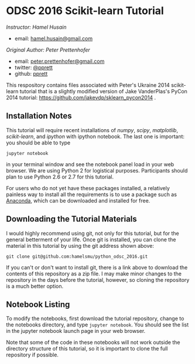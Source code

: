 # ODSC 2016 Scikit-learn Tutorial

*Instructor: Hamel Husain*
- email: <hamel.husain@gmail.com>

*Original Author: Peter Prettenhofer*

- email: <peter.prettenhofer@gmail.com>
- twitter: [@pprett](https://twitter.com/pprett)
- github: [pprett](http://github.com/pprett)

This respository contains files associated with Peter's Ukraine 2014
scikit-learn tutorial that is a slightly modified version of Jake VanderPlas's
PyCon 2014 tutorial: https://github.com/jakevdp/sklearn_pycon2014 .


## Installation Notes
This tutorial will require recent installations of *numpy*, *scipy*,
*matplotlib*, *scikit-learn*, and *ipython* with ipython notebook.
The last one is important: you should be able to type

    jupyter notebook

in your terminal window and see the notebook panel load in your web browser.
We are using Python 2 for logistical purposes. Participants should plan to use
Python 2.6 or 2.7 for this tutorial.

For users who do not yet have these  packages installed, a relatively
painless way to install all the requirements is to use a package such as
[Anaconda](http://www.continuum.io/downloads "Anaconda"), which can be
downloaded and installed for free.

## Downloading the Tutorial Materials
I would highly recommend using git, not only for this tutorial, but for the
general betterment of your life.  Once git is installed, you can clone the
material in this tutorial by using the git address shown above:

    git clone git@github.com:hamelsmu/python_odsc_2016.git

If you can't or don't want to install git, there is a link above to download
the contents of this repository as a zip file.  I may make minor changes to
the repository in the days before the tutorial, however, so cloning the
repository is a much better option.


## Notebook Listing
 To modify the notebooks, first download the tutorial repository, change to the
 notebooks directory, and type ``jupyter notebook``.  You should see the list in
 the jupyter notebook launch page in your web browser.

Note that some of the code in these notebooks will not work outside the
directory structure of this tutorial, so it is important to clone the full
repository if possible.
